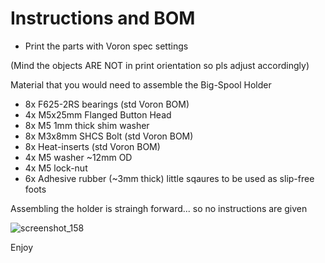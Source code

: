 # Instructions and BOM #

* Print the parts with Voron spec settings

(Mind the objects ARE NOT in print orientation so pls adjust accordingly)

Material that you would need to assemble the Big-Spool Holder

* 8x F625-2RS bearings  (std Voron BOM)  
* 4x M5x25mm Flanged Button Head
* 8x M5 1mm thick shim washer
* 8x M3x8mm SHCS Bolt   (std Voron BOM)
* 8x Heat-inserts       (std Voron BOM)
* 4x M5 washer ~12mm OD
* 4x M5 lock-nut
* 6x Adhesive rubber (~3mm thick) little sqaures to be used as slip-free foots 

Assembling the holder is straingh forward... so no instructions are given

![screenshot_158](https://user-images.githubusercontent.com/76037248/166255516-7d21675d-7d88-4c24-8b23-d0f27a902fd2.jpg)

Enjoy
